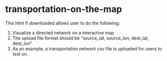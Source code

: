 # transportation-on-the-map

This html if downloaded allows user to do the following:

1. Visualize a directed network on a interactive map
2. The upload file format should be "source_lat, source_lon, dest_lat, dest_lon"
3. As an example, a transportation network csv file is uploaded for users to test on.
